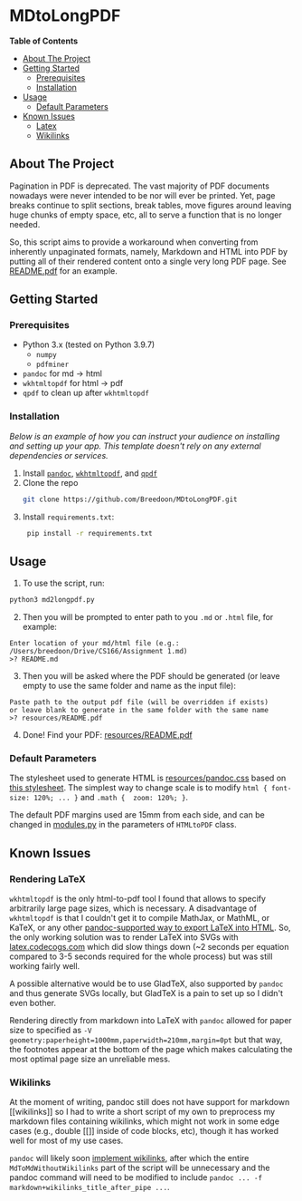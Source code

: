 # MDtoLongPDF

**Table of Contents**

- [About The Project](#about-the-project)
- [Getting Started](#getting-started)
	- [Prerequisites](#prerequisites)
	- [Installation](#installation)
- [Usage](#usage)
    -  [Default Parameters](#default-parameters)
- [Known Issues](#known-issues)
	- [Latex](#latex)
	- [Wikilinks](#wikilinks)

## About The Project  

Pagination in PDF is deprecated. The vast majority of PDF documents nowadays were never intended to be nor will ever be printed. Yet, page breaks continue to split sections, break tables, move figures around leaving huge chunks of empty space, etc, all to serve a function that is no longer needed. 

So, this script aims to provide a workaround when converting from inherently unpaginated formats, namely, Markdown and HTML into PDF by putting all of their rendered content onto a single very long PDF page. See [README.pdf](resources/README.pdf) for an example.

## Getting Started  
  
### Prerequisites  
  
* Python 3.x (tested on Python 3.9.7)
    * `numpy`
    * `pdfminer`
* `pandoc` for md -> html
* `wkhtmltopdf` for html -> pdf
* `qpdf` to clean up after `wkhtmltopdf`
  
### Installation  
  
_Below is an example of how you can instruct your audience on installing and setting up your app. This template doesn't rely on any external dependencies or services._  
  
1. Install [`pandoc`](https://pandoc.org/installing.html), [`wkhtmltopdf`](https://wkhtmltopdf.org/downloads.html), and [`qpdf`](https://formulae.brew.sh/formula/qpdf)
2. Clone the repo  
    ```sh  
    git clone https://github.com/Breedoon/MDtoLongPDF.git
    ```  
3. Install `requirements.txt`:
   ```sh  
    pip install -r requirements.txt
   ```  

## Usage  
  
1. To use the script, run:

```sh
python3 md2longpdf.py
```

2. Then you will be prompted to enter path to you `.md` or `.html` file, for example:

```
Enter location of your md/html file (e.g.: /Users/breedoon/Drive/CS166/Assignment 1.md)
>? README.md
```

3. Then you will be asked where the PDF should be generated (or leave empty to use the same folder and name as the input file):

```
Paste path to the output pdf file (will be overridden if exists)
or leave blank to generate in the same folder with the same name
>? resources/README.pdf
```
4. Done! Find your PDF: [resources/README.pdf](resources/README.pdf)

### Default Parameters

The stylesheet used to generate HTML is [resources/pandoc.css](resources/pandoc.css) based on [this stylesheet](https://gist.github.com/killercup/5917178). The simplest way to change scale is to modify `html { font-size: 120%; ... }` and `.math {  zoom: 120%; }`.

The default PDF margins used are 15mm from each side, and can be changed in [modules.py](modules.py) in the parameters of `HTMLtoPDF` class.

## Known Issues

### Rendering LaTeX

`wkhtmltopdf` is the only html-to-pdf tool I found that allows to specify arbitrarily large page sizes, which is necessary. A disadvantage of `wkhtmltopdf` is that I couldn't get it to compile MathJax, or MathML, or KaTeX, or any other [pandoc-supported way to export LaTeX into HTML](https://www.uv.es/wikibase/doc/cas/pandoc_manual_2.7.3.wiki?13). So, the only working solution was to render LaTeX into SVGs with [latex.codecogs.com](https://latex.codecogs.com/) which did slow things down (~2 seconds per equation compared to 3-5 seconds required for the whole process) but was still working fairly well. 

A possible alternative would be to use GladTeX, also supported by `pandoc` and thus generate SVGs locally, but GladTeX is a pain to set up so I didn't even bother.

Rendering directly from markdown into LaTeX with `pandoc` allowed for paper size to specified as `-V geometry:paperheight=1000mm,paperwidth=210mm,margin=0pt` but that way, the footnotes appear at the bottom of the page which makes calculating the most optimal page size an unreliable mess.

### Wikilinks

At the moment of writing, pandoc still does not have support for markdown \[\[wikilinks\]\] so I had to write a short script of my own to preprocess my markdown files containing wikilinks, which might not work in some edge cases (e.g., double \[\[\]\] inside of code blocks, etc), though it has worked well for most of my use cases. 

`pandoc`  will likely soon [implement wikilinks](https://github.com/jgm/pandoc/issues/2923), after which the entire `MdToMdWithoutWikilinks` part of the script will be unnecessary and the pandoc command will need to be modified to include `pandoc ... -f markdown+wikilinks_title_after_pipe ...`.

